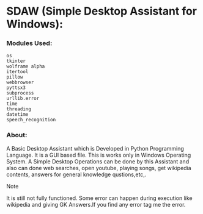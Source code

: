 # SDAW (Simple Desktop Assistant for Windows):
### Modules Used:
```
os
tkinter
wolframe alpha
itertool
pillow
webbrowser
pyttsx3
subprocess
urllib.error
time
threading
datetime
speech_recognition
```
### About:
A Basic Desktop Assistant which is Developed in Python Programming Language. It is a GUI based file. This is works only in Windows Operating System. A Simple Desktop Operations can be done by this Assistant and also can done web searches, open youtube, playing songs, get wikipedia contents, answers for general knowledge qustions,etc,.
> [!NOTE]
It is still not fully functioned. Some error can happen during execution like wikipedia and giving GK Answers.If you find any error tag me the error.
> 
